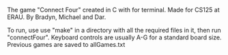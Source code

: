 The game "Connect Four" created in C with for terminal. Made for CS125 at ERAU.
By Bradyn, Michael and Dar.

To run, use use "make" in a directory with all the required files in it, then run "connectFour".
Keyboard controls are usually A-G for a standard board size.
Previous games are saved to allGames.txt
